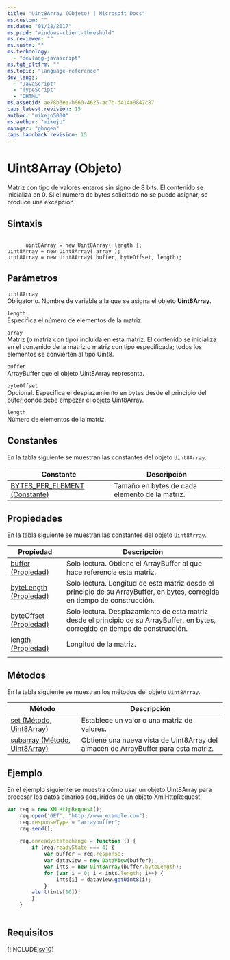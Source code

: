 ```yaml
---
title: "Uint8Array (Objeto) | Microsoft Docs"
ms.custom: ""
ms.date: "01/18/2017"
ms.prod: "windows-client-threshold"
ms.reviewer: ""
ms.suite: ""
ms.technology: 
  - "devlang-javascript"
ms.tgt_pltfrm: ""
ms.topic: "language-reference"
dev_langs: 
  - "JavaScript"
  - "TypeScript"
  - "DHTML"
ms.assetid: ae78b3ee-b660-4625-ac7b-d414a0842c87
caps.latest.revision: 15
author: "mikejo5000"
ms.author: "mikejo"
manager: "ghogen"
caps.handback.revision: 15
---
```

# Uint8Array (Objeto)
Matriz con tipo de valores enteros sin signo de 8 bits.  El contenido se inicializa en 0.  Si el número de bytes solicitado no se puede asignar, se produce una excepción.  
  
## Sintaxis  
  
```  
  
      uint8Array = new Uint8Array( length );  
uint8Array = new Uint8Array( array );  
uint8Array = new Uint8Array( buffer, byteOffset, length);  
```  
  
## Parámetros  
 `uint8Array`  
 Obligatorio.  Nombre de variable a la que se asigna el objeto **Uint8Array**.  
  
 `length`  
 Especifica el número de elementos de la matriz.  
  
 `array`  
 Matriz \(o matriz con tipo\) incluida en esta matriz.  El contenido se inicializa en el contenido de la matriz o matriz con tipo especificada; todos los elementos se convierten al tipo Uint8.  
  
 `buffer`  
 ArrayBuffer que el objeto Uint8Array representa.  
  
 `byteOffset`  
 Opcional.  Especifica el desplazamiento en bytes desde el principio del búfer donde debe empezar el objeto Uint8Array.  
  
 `length`  
 Número de elementos de la matriz.  
  
## Constantes  
 En la tabla siguiente se muestran las constantes del objeto `Uint8Array`.  
  
|Constante|Descripción|  
|---------------|-----------------|  
|[BYTES\_PER\_ELEMENT \(Constante\)](../../javascript/reference/bytes-per-element-constant-uint8array.md)|Tamaño en bytes de cada elemento de la matriz.|  
  
## Propiedades  
 En la tabla siguiente se muestran las constantes del objeto `Uint8Array`.  
  
|Propiedad|Descripción|  
|---------------|-----------------|  
|[buffer \(Propiedad\)](../../javascript/reference/buffer-property-uint8array.md)|Solo lectura.  Obtiene el ArrayBuffer al que hace referencia esta matriz.|  
|[byteLength \(Propiedad\)](../../javascript/reference/bytelength-property-uint8array.md)|Solo lectura.  Longitud de esta matriz desde el principio de su ArrayBuffer, en bytes, corregida en tiempo de construcción.|  
|[byteOffset \(Propiedad\)](../../javascript/reference/byteoffset-property-uint8array.md)|Solo lectura.  Desplazamiento de esta matriz desde el principio de su ArrayBuffer, en bytes, corregido en tiempo de construcción.|  
|[length \(Propiedad\)](../../javascript/reference/length-property-uint8array.md)|Longitud de la matriz.|  
|||  
  
## Métodos  
 En la tabla siguiente se muestran los métodos del objeto `Uint8Array`.  
  
|Método|Descripción|  
|------------|-----------------|  
|[set \(Método, Uint8Array\)](../../javascript/reference/set-method-uint8array.md)|Establece un valor o una matriz de valores.|  
|[subarray \(Método, Uint8Array\)](../../javascript/reference/subarray-method-uint8array.md)|Obtiene una nueva vista de Uint8Array del almacén de ArrayBuffer para esta matriz.|  
  
## Ejemplo  
 En el ejemplo siguiente se muestra cómo usar un objeto Uint8Array para procesar los datos binarios adquiridos de un objeto XmlHttpRequest:  
  
```javascript  
var req = new XMLHttpRequest();  
    req.open('GET', "http://www.example.com");  
    req.responseType = "arraybuffer";  
    req.send();  
  
    req.onreadystatechange = function () {  
        if (req.readyState === 4) {  
            var buffer = req.response;  
            var dataview = new DataView(buffer);  
            var ints = new Uint8Array(buffer.byteLength);  
            for (var i = 0; i < ints.length; i++) {  
                ints[i] = dataview.getUint8(i);  
            }  
        alert(ints[10]);  
        }  
    }  
  
```  
  
## Requisitos  
 [!INCLUDE[jsv10](../../javascript/reference/includes/jsv10-md.md)]